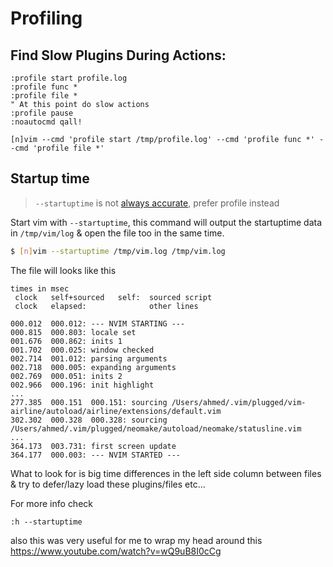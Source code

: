 # Profiling

## Find Slow Plugins During Actions:

```vim
:profile start profile.log
:profile func *
:profile file *
" At this point do slow actions
:profile pause
:noautocmd qall!
```

```
[n]vim --cmd 'profile start /tmp/profile.log' --cmd 'profile func *' --cmd 'profile file *'
```

## Startup time

> `--startuptime` is not
> [always accurate](https://github.com/neovim/neovim/issues/7348#issuecomment-333398166), prefer
> profile instead

Start vim with `--startuptime`, this command will output the startuptime data in `/tmp/vim/log` &
open the file too in the same time.

```sh
$ [n]vim --startuptime /tmp/vim.log /tmp/vim.log
```

The file will looks like this

```
times in msec
 clock   self+sourced   self:  sourced script
 clock   elapsed:              other lines

000.012  000.012: --- NVIM STARTING ---
000.815  000.803: locale set
001.676  000.862: inits 1
001.702  000.025: window checked
002.714  001.012: parsing arguments
002.718  000.005: expanding arguments
002.769  000.051: inits 2
002.966  000.196: init highlight
...
277.385  000.151  000.151: sourcing /Users/ahmed/.vim/plugged/vim-airline/autoload/airline/extensions/default.vim
302.302  000.328  000.328: sourcing /Users/ahmed/.vim/plugged/neomake/autoload/neomake/statusline.vim
...
364.173  003.731: first screen update
364.177  000.003: --- NVIM STARTED ---
```

What to look for is big time differences in the left side column between files & try to defer/lazy
load these plugins/files etc...

For more info check

```vim
:h --startuptime
```

also this was very useful for me to wrap my head around this
https://www.youtube.com/watch?v=wQ9uB8I0cCg
